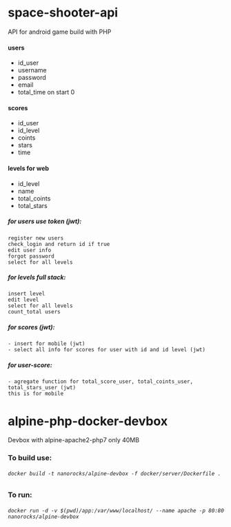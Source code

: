 # space-shooter-api
API for android game build with PHP

#### users 
 - id_user
 - username
 - password
 - email
 - total_time on start 0

#### scores
 - id_user
 - id_level 
 - coints
 - stars
 - time

#### levels for web
 - id_level
 - name
 - total_coints
 - total_stars

##### for users use token (jwt):
	register new users
	check_login and return id if true
	edit user info
	forgot password 
	select for all levels

##### for levels full stack:
	insert level
	edit level
	select for all levels
	count_total users

##### for scores (jwt):
	- insert for mobile (jwt)
	- select all info for scores for user with id and id level (jwt)

##### for user-score:
	- agregate function for total_score_user, total_coints_user, total_stars_user (jwt)
	this is for mobile


# alpine-php-docker-devbox
Devbox with alpine-apache2-php7 only 40MB


### To build use:
###### `docker build -t nanorocks/alpine-devbox -f docker/server/Dockerfile .`

### To run:
###### `docker run -d -v $(pwd)/app:/var/www/localhost/ --name apache -p 80:80 nanorocks/alpine-devbox`
